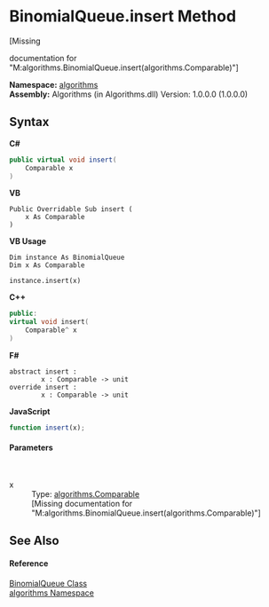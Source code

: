 # BinomialQueue.insert Method 
 

\[Missing <summary> documentation for "M:algorithms.BinomialQueue.insert(algorithms.Comparable)"\]

**Namespace:**&nbsp;<a href="82f88b43-fdc9-bc99-9558-75fce96d448f">algorithms</a><br />**Assembly:**&nbsp;Algorithms (in Algorithms.dll) Version: 1.0.0.0 (1.0.0.0)

## Syntax

**C#**<br />
``` C#
public virtual void insert(
	Comparable x
)
```

**VB**<br />
``` VB
Public Overridable Sub insert ( 
	x As Comparable
)
```

**VB Usage**<br />
``` VB Usage
Dim instance As BinomialQueue
Dim x As Comparable

instance.insert(x)
```

**C++**<br />
``` C++
public:
virtual void insert(
	Comparable^ x
)
```

**F#**<br />
``` F#
abstract insert : 
        x : Comparable -> unit 
override insert : 
        x : Comparable -> unit 
```

**JavaScript**<br />
``` JavaScript
function insert(x);
```


#### Parameters
&nbsp;<dl><dt>x</dt><dd>Type: <a href="6dcffa06-805a-b637-3ea2-da53324cd88f">algorithms.Comparable</a><br />\[Missing <param name="x"/> documentation for "M:algorithms.BinomialQueue.insert(algorithms.Comparable)"\]</dd></dl>

## See Also


#### Reference
<a href="bfd89819-99f1-ae62-d46e-2d42c1866f37">BinomialQueue Class</a><br /><a href="82f88b43-fdc9-bc99-9558-75fce96d448f">algorithms Namespace</a><br />